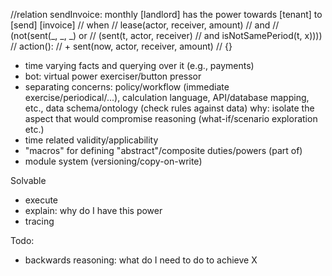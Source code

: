 

//relation sendInvoice: monthly [landlord] has the power towards [tenant] to [send] [invoice]
// when
//   lease(actor, receiver, amount)
//   and 
//   (not(sent(_, _, _) or
//   (sent(t, actor, receiver)
//   and isNotSamePeriod(t, x))))
// action():
//   + sent(now, actor, receiver, amount)
// {}

- time varying facts and querying over it (e.g., payments)
- bot: virtual power exerciser/button pressor
- separating concerns: policy/workflow (immediate exercise/periodical/...), 
  calculation language, API/database mapping, etc., data schema/ontology (check rules against data)
  why: isolate the aspect that would compromise reasoning (what-if/scenario exploration etc.)
- time related validity/applicability
- "macros" for defining "abstract"/composite duties/powers (part of)
- module system (versioning/copy-on-write)

 
Solvable
- execute
- explain: why do I have this power
- tracing

Todo:
- backwards reasoning: what do I need to do to achieve X


  
  
  
  
